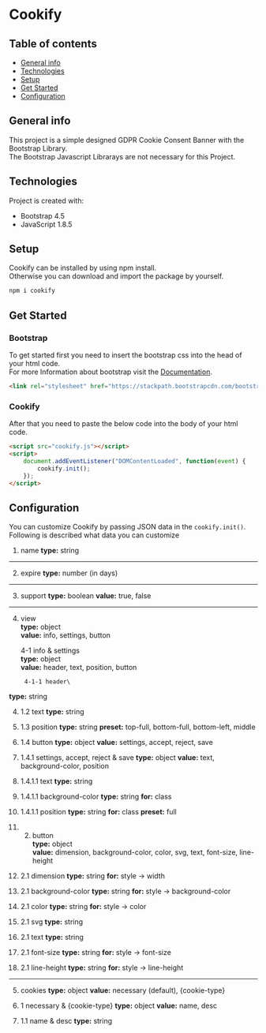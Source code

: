 # Cookify

## Table of contents
* [General info](#general-info)
* [Technologies](#technologies)
* [Setup](#setup)
* [Get Started](#get-started)
* [Configuration](#configuration)

## General info
This project is a simple designed GDPR Cookie Consent Banner with the Bootstrap Library.\
The Bootstrap Javascript Librarays are not necessary for this Project.

## Technologies
Project is created with:
* Bootstrap 4.5
* JavaScript 1.8.5

## Setup
Cookify can be installed by using npm install.\
Otherwise you can download and import the package by yourself.

```bash
npm i cookify
```

## Get Started
### Bootstrap
To get started first you need to insert the bootstrap css into the head of your html code.\
For more Information about bootstrap visit the [Documentation](https://getbootstrap.com/docs/4.5/).

```html
<link rel="stylesheet" href="https://stackpath.bootstrapcdn.com/bootstrap/4.5.2/css/bootstrap.min.css" integrity="sha384-JcKb8q3iqJ61gNV9KGb8thSsNjpSL0n8PARn9HuZOnIxN0hoP+VmmDGMN5t9UJ0Z" crossorigin="anonymous">
```

### Cookify
After that you need to paste the below code into the body of your html code.

```html
<script src="cookify.js"></script>
<script>
    document.addEventListener("DOMContentLoaded", function(event) {
        cookify.init();
    });
</script>
```

## Configuration
You can customize Cookify by passing JSON data in the `cookify.init()`.
Following is described what data you can customize

1. name
__type:__ string

---

2. expire
__type:__ number (in days)

---

3. support
__type:__ boolean
__value:__ true, false

---

4. view\
__type:__ object\
__value:__ info, settings, button

    4-1 info & settings\
__type:__ object\
__value:__ header, text, position, button

        4-1-1 header\
__type:__ string

4. 1.2 text
__type:__ string

4. 1.3 position
__type:__ string
__preset:__ top-full, bottom-full, bottom-left, middle

4. 1.4 button
__type:__ object
__value:__ settings, accept, reject, save

4. 1.4.1 settings, accept, reject & save
__type:__ object
__value:__ text, background-color, position

4. 1.4.1.1 text
__type:__ string

4. 1.4.1.1 background-color
__type:__ string
__for:__ class

4. 1.4.1.1 position
__type:__ string
__for:__ class
__preset:__ full

4. 2. button\
__type:__ object\
__value:__ dimension, background-color, color, svg, text, font-size, line-height

4. 2.1 dimension
__type:__ string
__for:__ style -> width

4. 2.1 background-color
__type:__ string
__for:__ style -> background-color

4. 2.1 color
__type:__ string
__for:__ style -> color

4. 2.1 svg
__type:__ string

4. 2.1 text
__type:__ string

4. 2.1 font-size
__type:__ string
__for:__ style -> font-size

4. 2.1 line-height
__type:__ string
__for:__ style -> line-height

---

5. cookies
__type:__ object
__value:__ necessary (default), {cookie-type}

5. 1 necessary & {cookie-type}
__type:__ object
__value:__ name, desc

5. 1.1 name & desc
__type:__ string
